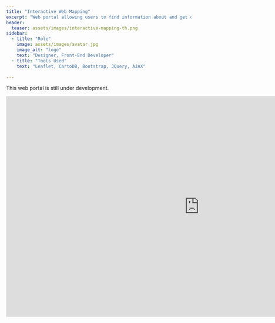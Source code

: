```yaml
---
title: "Interactive Web Mapping"
excerpt: "Web portal allowing users to find information about and get directions to local public services."
header:
  teaser: assets/images/interactive-mapping-th.png
sidebar:
  - title: "Role"
    image: assets/images/avatar.jpg
    image_alt: "logo"
    text: "Designer, Front-End Developer"
  - title: "Tools Used"
    text: "Leaflet, CartoDB, Bootstrap, JQuery, AJAX"

---
```


This web portal is still under development.

<iframe width="1050" height="600" src="https://johnmbrandt.github.io/public-resource-mapper/" frameborder="0" allowfullscreen></iframe>


